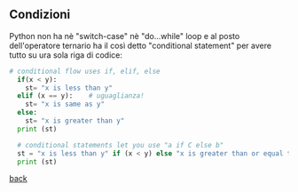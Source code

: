 
## Condizioni
Python non ha nè "switch-case" nè "do...while" loop e al posto dell'operatore ternario ha il così detto "conditional statement" per avere tutto su ura sola riga di codice:

```Python
# conditional flow uses if, elif, else  
  if(x < y):
    st= "x is less than y"
  elif (x == y):    # uguaglianza!
    st= "x is same as y"
  else:
    st= "x is greater than y"
  print (st)

  # conditional statements let you use "a if C else b"
  st = "x is less than y" if (x < y) else "x is greater than or equal to y"
  print (st)
  ```

  [back](Note.md#indice)